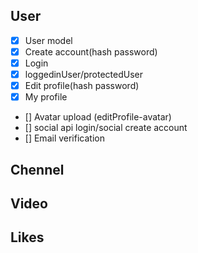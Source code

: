 ## User

- [x] User model
- [x] Create account(hash password)
- [x] Login
- [x] loggedinUser/protectedUser
- [x] Edit profile(hash password)
- [x] My profile
- [] Avatar upload (editProfile-avatar)
- [] social api login/social create account
- [] Email verification

## Chennel

## Video

## Likes
